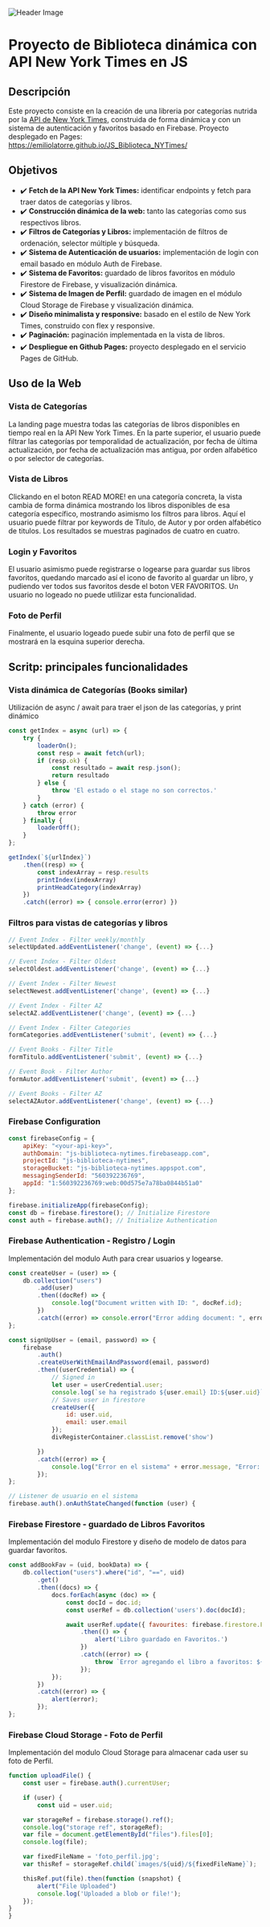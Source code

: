 ![Header Image](assets/header2.png)
# Proyecto de Biblioteca dinámica con API New York Times en JS
## Descripción

Este proyecto consiste en la creación de una libreria por categorías nutrida por la [API de New York Times](https://developer.nytimes.com/), construida de forma dinámica y con un sistema de autenticación y favoritos basado en Firebase. Proyecto desplegado en Pages: https://emiliolatorre.github.io/JS_Biblioteca_NYTimes/

## Objetivos

- ✔️ **Fetch de la API New York Times:** identificar endpoints y fetch para traer datos de categorías y libros.
- ✔️ **Construcción dinámica de la web:** tanto las categorías como sus respectivos libros.
- ✔️ **Filtros de Categorías y Libros:** implementación de filtros de ordenación, selector múltiple y búsqueda.
- ✔️ **Sistema de Autenticación de usuarios:** implementación de login con email basado en módulo Auth de Firebase.
- ✔️ **Sistema de Favoritos:** guardado de libros favoritos en módulo Firestore de Firebase, y visualización dinámica.
- ✔️ **Sistema de Imagen de Perfil:** guardado de imagen en el módulo Cloud Storage de Firebase y visualización dinámica.
- ✔️ **Diseño minimalista y responsive:** basado en el estilo de New York Times, construido con flex y responsive.
- ✔️ **Paginación:** paginación implementada en la vista de libros.
- ✔️ **Despliegue en Github Pages:** proyecto desplegado en el servicio Pages de GitHub.

## Uso de la Web
### Vista de Categorías
La landing page muestra todas las categorías de libros disponibles en tiempo real en la API New York Times. En la parte superior, el usuario puede filtrar las categorías por temporalidad de actualización, por fecha de última actualización, por fecha de actualización mas antigua, por orden alfabético o por selector de categorías.

### Vista de Libros
Clickando en el boton READ MORE! en una categoría concreta, la vista cambia de forma dinámica mostrando los libros disponibles de esa categoría específico, mostrando asimismo los filtros para libros. Aquí el usuario puede filtrar por keywords de Título, de Autor y por orden alfabético de titulos. Los resultados se muestras paginados de cuatro en cuatro.

### Login y Favoritos
El usuario asimismo puede registrarse o logearse para guardar sus libros favoritos, quedando marcado así el icono de favorito al guardar un libro, y pudiendo ver todos sus favoritos desde el boton VER FAVORITOS. Un usuario no logeado no puede utlilizar esta funcionalidad.

### Foto de Perfil
Finalmente, el usuario logeado puede subir una foto de perfil que se mostrará en la esquina superior derecha.

## Scritp: principales funcionalidades
### Vista dinámica de Categorías (Books similar)
Utilización de async / await para traer el json de las categorías, y print dinámico

```javascript
const getIndex = async (url) => {
    try {
        loaderOn();
        const resp = await fetch(url);
        if (resp.ok) {
            const resultado = await resp.json();
            return resultado
        } else {
            throw 'El estado o el stage no son correctos.'
        }
    } catch (error) {
        throw error
    } finally {
        loaderOff();
    }
};

getIndex(`${urlIndex}`)
    .then((resp) => {
        const indexArray = resp.results
        printIndex(indexArray)
        printHeadCategory(indexArray)
    })
    .catch((error) => { console.error(error) })
```

### Filtros para vistas de categorías y libros

```javascript
// Event Index - Filter weekly/monthly
selectUpdated.addEventListener('change', (event) => {...}

// Event Index - Filter Oldest
selectOldest.addEventListener('change', (event) => {...}

// Event Index - Filter Newest
selectNewest.addEventListener('change', (event) => {...}

// Event Index - Filter AZ
selectAZ.addEventListener('change', (event) => {...}

// Event Index - Filter Categories
formCategories.addEventListener('submit', (event) => {...}

// Event Books - Filter Title
formTitulo.addEventListener('submit', (event) => {...}

// Event Book - Filter Author
formAutor.addEventListener('submit', (event) => {...}

// Event Books - Filter AZ
selectAZAutor.addEventListener('change', (event) => {...}

```

### Firebase Configuration

```javascript
const firebaseConfig = {
    apiKey: "<your-api-key>",
    authDomain: "js-biblioteca-nytimes.firebaseapp.com",
    projectId: "js-biblioteca-nytimes",
    storageBucket: "js-biblioteca-nytimes.appspot.com",
    messagingSenderId: "560392236769",
    appId: "1:560392236769:web:00d575e7a78ba0844b51a0"
};

firebase.initializeApp(firebaseConfig);
const db = firebase.firestore(); // Initialize Firestore
const auth = firebase.auth(); // Initialize Authentication
```


### Firebase Authentication - Registro / Login
Implementación del modulo Auth para crear usuarios y logearse.

```javascript
const createUser = (user) => {
    db.collection("users")
        .add(user)
        .then((docRef) => {
            console.log("Document written with ID: ", docRef.id);
        })
        .catch((error) => console.error("Error adding document: ", error));
};

const signUpUser = (email, password) => {
    firebase
        .auth()
        .createUserWithEmailAndPassword(email, password)
        .then((userCredential) => {
            // Signed in
            let user = userCredential.user;
            console.log(`se ha registrado ${user.email} ID:${user.uid}`)
            // Saves user in firestore
            createUser({
                id: user.uid,
                email: user.email
            });
            divRegisterContainer.classList.remove('show')

        })
        .catch((error) => {
            console.log("Error en el sistema" + error.message, "Error: " + error.code);
        });
};

// Listener de usuario en el sistema
firebase.auth().onAuthStateChanged(function (user) {
```

### Firebase Firestore - guardado de Libros Favoritos
Implementación del modulo Firestore y diseño de modelo de datos para guardar favoritos.
```javascript
const addBookFav = (uid, bookData) => {
    db.collection("users").where("id", "==", uid)
        .get()
        .then((docs) => {
            docs.forEach(async (doc) => {
                const docId = doc.id;
                const userRef = db.collection('users').doc(docId);

                await userRef.update({ favourites: firebase.firestore.FieldValue.arrayUnion(bookData) })
                    .then(() => {
                        alert('Libro guardado en Favoritos.')
                    })
                    .catch((error) => {
                        throw `Error agregando el libro a favoritos: ${error}`;
                    });
            });
        })
        .catch((error) => {
            alert(error);
        });
};

```

### Firebase Cloud Storage - Foto de Perfil
Implementación del modulo Cloud Storage para almacenar cada user su foto de Perfil.
```javascript
function uploadFile() {
    const user = firebase.auth().currentUser;

    if (user) {
        const uid = user.uid;

    var storageRef = firebase.storage().ref();
    console.log("storage ref", storageRef);
    var file = document.getElementById("files").files[0];
    console.log(file);

    var fixedFileName = 'foto_perfil.jpg';
    var thisRef = storageRef.child(`images/${uid}/${fixedFileName}`);

    thisRef.put(file).then(function (snapshot) {
        alert("File Uploaded")
        console.log('Uploaded a blob or file!');
    });
}
}
```
